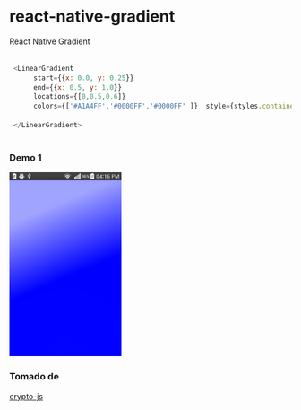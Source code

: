 # react-native-gradient

React Native Gradient

```javascript

 <LinearGradient 
      start={{x: 0.0, y: 0.25}} 
      end={{x: 0.5, y: 1.0}}
      locations={[0,0.5,0.6]} 
      colors={['#A1A4FF','#0000FF','#0000FF' ]}  style={styles.container}>
     
 </LinearGradient>
 
 ```


### Demo 1
<img width="200" alt="Demo1" src="https://github.com/sbpinilla/react-native-gradient/blob/master/demo/demo.png">

### Tomado de 
[crypto-js](https://www.npmjs.com/package/crypto-js)
